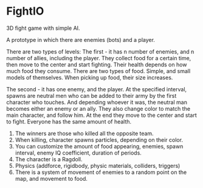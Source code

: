 # FightIO
3D fight game with simple AI.

A prototype in which there are enemies (bots) and a player.

There are two types of levels:
The first - it has n number of enemies, and n number of allies, including the player. They collect food for a certain time, then move to the center and start fighting.
Their health depends on how much food they consume.
There are two types of food. Simple, and small models of themselves. When picking up food, their size increases.

The second - it has one enemy, and the player. At the specified interval, spawns are neutral men who can be added to their army by the first character who touches. And depending
whoever it was, the neutral man becomes either an enemy or an ally. They also change color to match the main character, and follow him. At the end they move to the center
and start to fight. Everyone has the same amount of health.

  1. The winners are those who killed all the opposite team.
  2. When killing, character spawns particles, depending on their color.
  3. You can customize the amount of food appearing, enemies, spawn interval, enemy IQ coefficient, duration of periods.
  4. The character is a Ragdoll.
  5. Physics (addforce, rigidbody, physic materials, colliders, triggers)
  6. There is a system of movement of enemies to a random point on the map, and movement to food.
